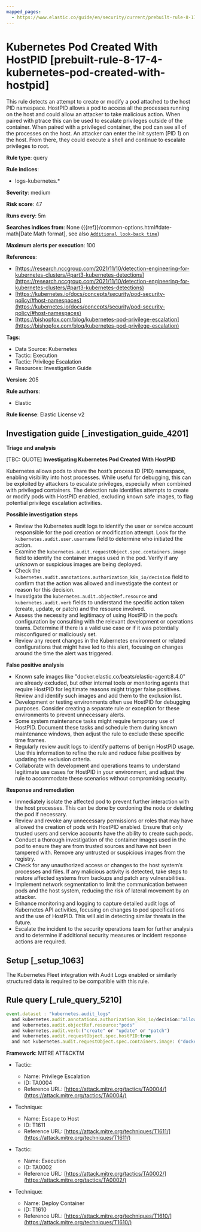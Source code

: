 ```yaml
---
mapped_pages:
  - https://www.elastic.co/guide/en/security/current/prebuilt-rule-8-17-4-kubernetes-pod-created-with-hostpid.html
---
```


# Kubernetes Pod Created With HostPID [prebuilt-rule-8-17-4-kubernetes-pod-created-with-hostpid]

This rule detects an attempt to create or modify a pod attached to the host PID namespace. HostPID allows a pod to access all the processes running on the host and could allow an attacker to take malicious action. When paired with ptrace this can be used to escalate privileges outside of the container. When paired with a privileged container, the pod can see all of the processes on the host. An attacker can enter the init system (PID 1) on the host. From there, they could execute a shell and continue to escalate privileges to root.

**Rule type**: query

**Rule indices**:

* logs-kubernetes.*

**Severity**: medium

**Risk score**: 47

**Runs every**: 5m

**Searches indices from**: None ({{ref}}/common-options.html#date-math[Date Math format], see also [`Additional look-back time`](docs-content://solutions/security/detect-and-alert/create-detection-rule.md#rule-schedule))

**Maximum alerts per execution**: 100

**References**:

* [https://research.nccgroup.com/2021/11/10/detection-engineering-for-kubernetes-clusters/#part3-kubernetes-detections](https://research.nccgroup.com/2021/11/10/detection-engineering-for-kubernetes-clusters/#part3-kubernetes-detections)
* [https://kubernetes.io/docs/concepts/security/pod-security-policy/#host-namespaces](https://kubernetes.io/docs/concepts/security/pod-security-policy/#host-namespaces)
* [https://bishopfox.com/blog/kubernetes-pod-privilege-escalation](https://bishopfox.com/blog/kubernetes-pod-privilege-escalation)

**Tags**:

* Data Source: Kubernetes
* Tactic: Execution
* Tactic: Privilege Escalation
* Resources: Investigation Guide

**Version**: 205

**Rule authors**:

* Elastic

**Rule license**: Elastic License v2

## Investigation guide [_investigation_guide_4201]

**Triage and analysis**

[TBC: QUOTE]
**Investigating Kubernetes Pod Created With HostPID**

Kubernetes allows pods to share the host’s process ID (PID) namespace, enabling visibility into host processes. While useful for debugging, this can be exploited by attackers to escalate privileges, especially when combined with privileged containers. The detection rule identifies attempts to create or modify pods with HostPID enabled, excluding known safe images, to flag potential privilege escalation activities.

**Possible investigation steps**

* Review the Kubernetes audit logs to identify the user or service account responsible for the pod creation or modification attempt. Look for the `kubernetes.audit.user.username` field to determine who initiated the action.
* Examine the `kubernetes.audit.requestObject.spec.containers.image` field to identify the container images used in the pod. Verify if any unknown or suspicious images are being deployed.
* Check the `kubernetes.audit.annotations.authorization_k8s_io/decision` field to confirm that the action was allowed and investigate the context or reason for this decision.
* Investigate the `kubernetes.audit.objectRef.resource` and `kubernetes.audit.verb` fields to understand the specific action taken (create, update, or patch) and the resource involved.
* Assess the necessity and legitimacy of using HostPID in the pod’s configuration by consulting with the relevant development or operations teams. Determine if there is a valid use case or if it was potentially misconfigured or maliciously set.
* Review any recent changes in the Kubernetes environment or related configurations that might have led to this alert, focusing on changes around the time the alert was triggered.

**False positive analysis**

* Known safe images like "docker.elastic.co/beats/elastic-agent:8.4.0" are already excluded, but other internal tools or monitoring agents that require HostPID for legitimate reasons might trigger false positives. Review and identify such images and add them to the exclusion list.
* Development or testing environments often use HostPID for debugging purposes. Consider creating a separate rule or exception for these environments to prevent unnecessary alerts.
* Some system maintenance tasks might require temporary use of HostPID. Document these tasks and schedule them during known maintenance windows, then adjust the rule to exclude these specific time frames.
* Regularly review audit logs to identify patterns of benign HostPID usage. Use this information to refine the rule and reduce false positives by updating the exclusion criteria.
* Collaborate with development and operations teams to understand legitimate use cases for HostPID in your environment, and adjust the rule to accommodate these scenarios without compromising security.

**Response and remediation**

* Immediately isolate the affected pod to prevent further interaction with the host processes. This can be done by cordoning the node or deleting the pod if necessary.
* Review and revoke any unnecessary permissions or roles that may have allowed the creation of pods with HostPID enabled. Ensure that only trusted users and service accounts have the ability to create such pods.
* Conduct a thorough investigation of the container images used in the pod to ensure they are from trusted sources and have not been tampered with. Remove any untrusted or suspicious images from the registry.
* Check for any unauthorized access or changes to the host system’s processes and files. If any malicious activity is detected, take steps to restore affected systems from backups and patch any vulnerabilities.
* Implement network segmentation to limit the communication between pods and the host system, reducing the risk of lateral movement by an attacker.
* Enhance monitoring and logging to capture detailed audit logs of Kubernetes API activities, focusing on changes to pod specifications and the use of HostPID. This will aid in detecting similar threats in the future.
* Escalate the incident to the security operations team for further analysis and to determine if additional security measures or incident response actions are required.


## Setup [_setup_1063]

The Kubernetes Fleet integration with Audit Logs enabled or similarly structured data is required to be compatible with this rule.


## Rule query [_rule_query_5210]

```js
event.dataset : "kubernetes.audit_logs"
  and kubernetes.audit.annotations.authorization_k8s_io/decision:"allow"
  and kubernetes.audit.objectRef.resource:"pods"
  and kubernetes.audit.verb:("create" or "update" or "patch")
  and kubernetes.audit.requestObject.spec.hostPID:true
  and not kubernetes.audit.requestObject.spec.containers.image: ("docker.elastic.co/beats/elastic-agent:8.4.0")
```

**Framework**: MITRE ATT&CKTM

* Tactic:

    * Name: Privilege Escalation
    * ID: TA0004
    * Reference URL: [https://attack.mitre.org/tactics/TA0004/](https://attack.mitre.org/tactics/TA0004/)

* Technique:

    * Name: Escape to Host
    * ID: T1611
    * Reference URL: [https://attack.mitre.org/techniques/T1611/](https://attack.mitre.org/techniques/T1611/)

* Tactic:

    * Name: Execution
    * ID: TA0002
    * Reference URL: [https://attack.mitre.org/tactics/TA0002/](https://attack.mitre.org/tactics/TA0002/)

* Technique:

    * Name: Deploy Container
    * ID: T1610
    * Reference URL: [https://attack.mitre.org/techniques/T1610/](https://attack.mitre.org/techniques/T1610/)



